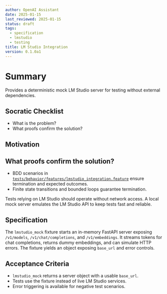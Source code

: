 ```yaml
---
author: OpenAI Assistant
date: 2025-01-15
last_reviewed: 2025-01-15
status: draft
tags:
  - specification
  - lmstudio
  - testing
title: LM Studio Integration
version: 0.1.0a1
---
```


# Summary

Provides a deterministic mock LM Studio server for testing without external dependencies.

## Socratic Checklist
- What is the problem?
- What proofs confirm the solution?

## Motivation

## What proofs confirm the solution?
- BDD scenarios in [`tests/behavior/features/lmstudio_integration.feature`](../../tests/behavior/features/lmstudio_integration.feature) ensure termination and expected outcomes.
- Finite state transitions and bounded loops guarantee termination.


Tests relying on LM Studio should operate without network access. A local mock server emulates the LM Studio API to keep tests fast and reliable.

## Specification

The `lmstudio_mock` fixture starts an in-memory FastAPI server exposing `/v1/models`, `/v1/chat/completions`, and `/v1/embeddings`. It streams tokens for chat completions, returns dummy embeddings, and can simulate HTTP errors. The fixture yields an object exposing `base_url` and error controls.

## Acceptance Criteria

- `lmstudio_mock` returns a server object with a usable `base_url`.
- Tests use the fixture instead of live LM Studio services.
- Error triggering is available for negative test scenarios.

